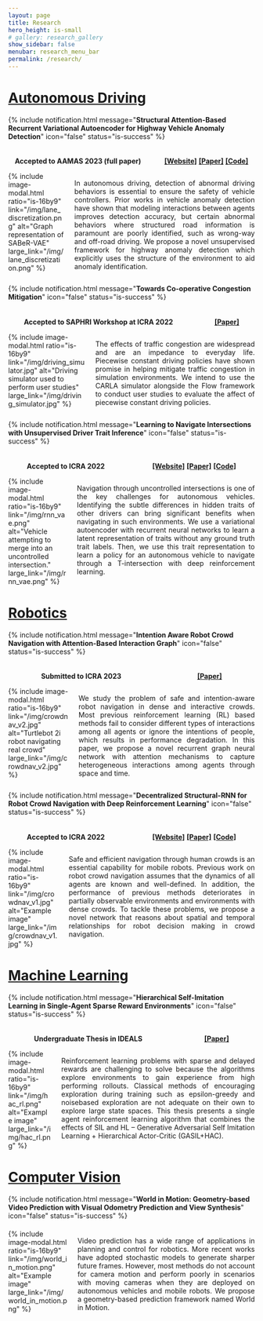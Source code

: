 ```yaml
---
layout: page
title: Research
hero_height: is-small
# gallery: research_gallery
show_sidebar: false
menubar: research_menu_bar
permalink: /research/
---
```


# [Autonomous Driving](#autonomous-driving)

<!--  -->

{% include notification.html
message="**Structural Attention-Based Recurrent Variational Autoencoder for Highway Vehicle Anomaly Detection**"
icon="false"
status="is-success" %}

#### []()

<div class="columns">
<div class="column is-6">
<p align="center">
<b>Accepted to AAMAS 2023 (full paper)</b>
</p>
</div>
<div class="column is-6">
<p align="center">
<a href="https://sites.google.com/illinois.edu/saber-vae" target="_blank"><b>[Website]</b></a>
<a href="https://arxiv.org/pdf/2301.03634.pdf" target="_blank"><b>[Paper]</b></a>
<a href="https://gitlab.engr.illinois.edu/hubris/highway-anomaly-detection" target="_blank"><b>[Code]</b></a>
</p>
</div>
</div>

<div class="columns">
<div class="column is-6">
{% include image-modal.html ratio="is-16by9" link="/img/lane_discretization.png" alt="Graph representation of SABeR-VAE" large_link="/img/lane_discretization.png" %}
<br>
</div>
<div class="column is-6">
<p align="justify">
In autonomous driving, detection of abnormal driving behaviors is essential to ensure the safety of vehicle controllers. Prior works in vehicle anomaly detection have shown that modeling interactions between agents improves detection accuracy, but certain abnormal behaviors where structured road information is paramount are poorly identified, such as wrong-way and off-road driving. We propose a novel unsupervised framework for highway anomaly detection which explicitly uses the structure of the environment to aid anomaly identification.
</p>
</div>
</div>

<!--  -->

{% include notification.html
message="**Towards Co-operative Congestion Mitigation**"
icon="false"
status="is-success" %}

#### []()

<div class="columns">
<div class="column is-6">
<p align="center">
<b>Accepted to SAPHRI Workshop at ICRA 2022</b>
</p>
</div>
<div class="column is-6">
<p align="center">
<a href="/docs/saphri-icra2022_paper_8138.pdf" target="_blank"><b>[Paper]</b></a>
</p>
</div>
</div>

<div class="columns">
<div class="column is-6">
{% include image-modal.html ratio="is-16by9" link="/img/driving_simulator.jpg" alt="Driving simulator used to perform user studies" large_link="/img/driving_simulator.jpg" %}
</div>
<div class="column is-6">
<p align="justify">
The effects of traffic congestion are widespread and are an impedance to everyday life. Piecewise constant driving policies have shown promise in helping mitigate traffic congestion in simulation environments. We intend to use the CARLA simulator alongside the Flow framework to conduct user studies to evaluate the affect of piecewise constant driving policies.
</p>
</div>
</div>

<!--  -->

{% include notification.html
message="**Learning to Navigate Intersections with Unsupervised Driver Trait Inference**"
icon="false"
status="is-success" %}

#### []()

<div class="columns">
<div class="column is-6">
<p align="center">
<b>Accepted to ICRA 2022</b>
</p>
</div>
<div class="column is-6">
<p align="center">
<a href="https://sites.google.com/illinois.edu/vae-trait-inference" target="_blank"><b>[Website]</b></a>
<a href="https://arxiv.org/pdf/2109.06783.pdf" target="_blank"><b>[Paper]</b></a>
<a href="https://github.com/Shuijing725/VAE_trait_inference" target="_blank"><b>[Code]</b></a>
</p>
</div>
</div>

<div class="columns">
<div class="column is-6">
{% include image-modal.html ratio="is-16by9" link="/img/rnn_vae.png" alt="Vehicle attempting to merge into an uncontrolled intersection." large_link="/img/rnn_vae.png" %}
</div>
<div class="column is-6">
<p align="justify">
Navigation through uncontrolled intersections is one of the key challenges for autonomous vehicles. Identifying the subtle differences in hidden traits of other drivers can bring significant benefits when navigating in such environments. We use a variational autoencoder with recurrent neural networks to learn a latent representation of traits without any ground truth trait labels. Then, we use this trait representation to learn a policy for an autonomous vehicle to navigate through a T-intersection with deep reinforcement learning.
</p>
</div>
</div>

# [Robotics](#robotics)

<!--  -->

{% include notification.html
message="**Intention Aware Robot Crowd Navigation with Attention-Based Interaction Graph**"
icon="false"
status="is-success" %}

#### []()

<div class="columns">
<div class="column is-6">
<p align="center">
<b>Submitted to ICRA 2023</b>
</p>
</div>
<div class="column is-6">
<p align="center">
<a href="https://arxiv.org/pdf/2203.01821.pdf" target="_blank"><b>[Paper]</b></a>
</p>
</div>
</div>

<div class="columns">
<div class="column is-6">
{% include image-modal.html ratio="is-16by9" link="/img/crowdnav_v2.jpg" alt="Turtlebot 2i robot navigating real crowd" large_link="/img/crowdnav_v2.jpg" %}
</div>
<div class="column is-6">
<p align="justify">
We study the problem of safe and intention-aware robot navigation in dense and interactive crowds. Most previous reinforcement learning (RL) based methods fail to consider different types of interactions among all agents or ignore the intentions of people, which results in performance degradation. In this paper, we propose a novel recurrent graph neural network with attention mechanisms to capture heterogeneous interactions among agents through space and time.
</p>
</div>
</div>

<!--  -->

{% include notification.html
message="**Decentralized Structural-RNN for Robot Crowd Navigation with Deep Reinforcement Learning**"
icon="false"
status="is-success" %}

#### []()

<div class="columns">
<div class="column is-6">
<p align="center">
<b>Accepted to ICRA 2022</b>
</p>
</div>
<div class="column is-6">
<p align="center">
<a href="https://sites.google.com/illinois.edu/crowdnav-dsrnn" target="_blank"><b>[Website]</b></a>
<a href="https://arxiv.org/pdf/2011.04820.pdf" target="_blank"><b>[Paper]</b></a>
<a href="https://github.com/Shuijing725/CrowdNav_DSRNN" target="_blank"><b>[Code]</b></a>
</p>
</div>
</div>

<div class="columns">
<div class="column is-6">
{% include image-modal.html ratio="is-16by9" link="/img/crowdnav_v1.jpg" alt="Example image" large_link="/img/crowdnav_v1.jpg" %}
</div>
<div class="column is-6">
<p align="justify">
Safe and efficient navigation through human crowds is an essential capability for mobile robots. Previous work on robot crowd navigation assumes that the dynamics of all agents are known and well-defined. In addition, the performance of previous methods deteriorates in partially observable environments and environments with dense crowds. To tackle these problems, we propose a novel network that reasons about spatial and temporal relationships for robot decision making in crowd navigation.
</p>
</div>
</div>

# [Machine Learning](#machine-learning)

<!--  -->

{% include notification.html
message="**Hierarchical Self-Imitation Learning in Single-Agent Sparse Reward Environments**"
icon="false"
status="is-success" %}

#### []()

<div class="columns">
<div class="column is-6">
<p align="center">
<b>Undergraduate Thesis in IDEALS</b>
</p>
</div>
<div class="column is-6">
<p align="center">
<a href="/docs/SP21-ECE499-Thesis-Chakraborty, Neeloy.pdf" target="_blank"><b>[Paper]</b></a>
</p>
</div>
</div>

<div class="columns">
<div class="column is-6">
{% include image-modal.html ratio="is-16by9" link="/img/hac_rl.png" alt="Example image" large_link="/img/hac_rl.png" %}
</div>
<div class="column is-6">
<p align="justify">
Reinforcement learning problems with sparse and delayed rewards are challenging to solve because the algorithms explore environments to gain experience from high performing rollouts. Classical methods of encouraging exploration during training such as epsilon-greedy and noisebased exploration are not adequate on their own to explore large state spaces. This thesis presents a single agent reinforcement learning algorithm that combines the effects of SIL and HL – Generative Adversarial Self Imitation Learning + Hierarchical Actor-Critic (GASIL+HAC).
</p>
</div>
</div>

# [Computer Vision](#computer-vision)

<!--  -->

{% include notification.html
message="**World in Motion: Geometry-based Video Prediction with Visual Odometry Prediction and View Synthesis**"
icon="false"
status="is-success" %}

#### []()

<div class="columns">
<div class="column is-6">
{% include image-modal.html ratio="is-16by9" link="/img/world_in_motion.png" alt="Example image" large_link="/img/world_in_motion.png" %}
</div>
<div class="column is-6">
<p align="justify">
Video prediction has a wide range of applications in planning and control for robotics. More recent works have adopted stochastic models to generate sharper future frames. However, most methods do not account for camera motion and perform poorly in scenarios with moving cameras when they are deployed on autonomous vehicles and mobile robots. We propose a geometry-based prediction framework named World in Motion.
</p>
</div>
</div>
